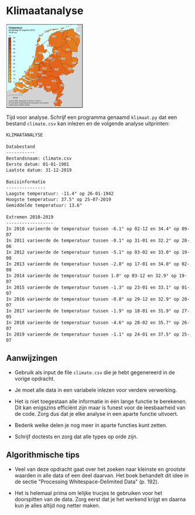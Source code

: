 # Klimaatanalyse

![](../eca2csv/temperature.png)

Tijd voor analyse. Schrijf een programma genaamd `klimaat.py` dat een bestand `climate.csv` kan inlezen en de volgende analyse uitprinten:

    KLIMAATANALYSE

    Databestand
    -----------
    Bestandsnaam: climate.csv
    Eerste datum: 01-01-1901
    Laatste datum: 31-12-2019

    Basisinformatie
    ---------------
    Laagste temperatuur: -11.4° op 26-01-1942
    Hoogste temperatuur: 37.5° op 25-07-2019
    Gemiddelde temperatuur: 13.6°

    Extremen 2010-2019
    ------------------
    In 2010 varieerde de temperatuur tussen -6.1° op 02-12 en 34.4° op 09-07
    In 2011 varieerde de temperatuur tussen -0.1° op 31-01 en 32.2° op 28-06
    In 2012 varieerde de temperatuur tussen -5.1° op 03-02 en 33.0° op 19-08
    In 2013 varieerde de temperatuur tussen -2.8° op 17-01 en 34.0° op 02-08
    In 2014 varieerde de temperatuur tussen 1.0° op 03-12 en 32.9° op 19-07
    In 2015 varieerde de temperatuur tussen -1.3° op 23-01 en 33.1° op 01-07
    In 2016 varieerde de temperatuur tussen -0.8° op 29-12 en 32.9° op 20-07
    In 2017 varieerde de temperatuur tussen -1.9° op 18-01 en 31.9° op 27-05
    In 2018 varieerde de temperatuur tussen -4.6° op 28-02 en 35.7° op 26-07
    In 2019 varieerde de temperatuur tussen -1.1° op 24-01 en 37.5° op 25-07

## Aanwijzingen

- Gebruik als input de file `climate.csv` die je hebt gegenereerd in de vorige opdracht.

- Je moet alle data in een variabele inlezen voor verdere verwerking.

- Het is niet toegestaan alle informatie in één lange functie te berekenen. Dit kan enigszins efficiënt zijn maar is funest voor de leesbaarheid van de code. Zorg dus dat je elke analyse in een aparte functie uitvoert.

- Bedenk welke delen je nog meer in aparte functies kunt zetten.

- Schrijf doctests en zorg dat alle types op orde zijn.

## Algorithmische tips

- Veel van deze opdracht gaat over het zoeken naar kleinste en grootste waarden in alle data of een deel daarvan. Het boek behandelt dit idee in de sectie "Processing Whitespace-Delimited Data" (p. 192).

- Het is helemaal prima om lelijke trucjes te gebruiken voor het doorspitten van de data. Zorg eerst dat je het werkend krijgt en daarna kun je alles altijd nog netter maken.
